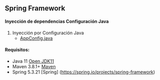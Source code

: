 ## Spring Framework

#### Inyección de dependencias Configuración Java

1. Inyección por Configuración Java
   - [AppConfig.java](src/main/java/mx/com/axity/poc/AppConfig.java)
  
#### Requisitos:
- Java 11 [Open JDK11](https://jdk.java.net/java-se-ri/11)
- Maven 3.8.1+ [Maven](https://maven.apache.org/download.cgi)
- Spring 5.3.21 [Spring] (https://spring.io/projects/spring-framework)
